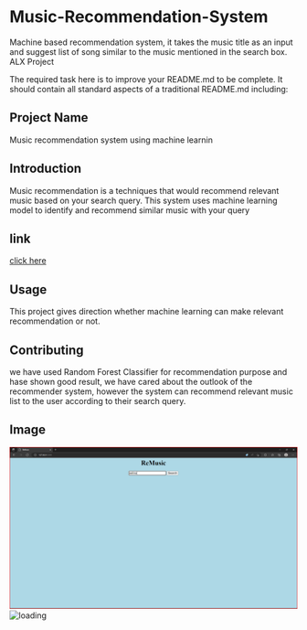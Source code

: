 # Music-Recommendation-System
Machine based recommendation system, it takes the music title as an input and suggest list of song similar to the music mentioned in the search box.
ALX Project

The required task here is to improve your README.md to be complete. It should contain all standard aspects of a traditional README.md including:

## Project Name 
Music recommendation system using machine learnin
## Introduction
Music recommendation is a techniques that would recommend relevant music based on your search query. This system uses machine learning model to identify and recommend similar music with your query
## link
<a href="https://medium.com/@fitse_fani"> click here</a>
## Usage
This project gives direction whether machine learning can make relevant recommendation or not.

## Contributing
we have used Random Forest Classifier for recommendation purpose and hase shown good result, we have cared about the outlook of the recommender system, however the system can recommend relevant music list  to the user according to their search query.

## Image
<img src="static/home page.png" alt="loading"/>
<img src="static/page.png" alt="loading"/>
